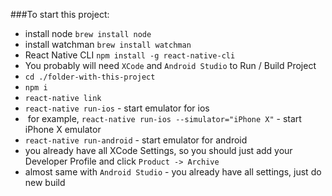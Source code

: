 ###To start this project:
 - install node `brew install node`
 - install watchman `brew install watchman`
 - React Native CLI `npm install -g react-native-cli`
 - You probably will need `XCode` and `Android Studio` to Run / Build Project
 - `cd ./folder-with-this-project`
 - `npm i`
 - `react-native link`
 - `react-native run-ios` - start emulator for ios
 -  for example, `react-native run-ios --simulator="iPhone X"` - start iPhone X emulator
 - `react-native run-android` - start emulator for android
 - you already have all XCode Settings, so you should just add your Developer Profile and click `Product -> Archive`
 - almost same with `Android Studio` - you already have all settings, just do new build
 
 
